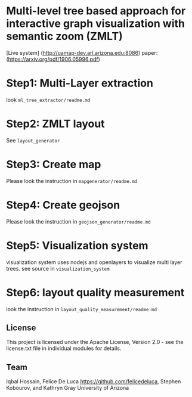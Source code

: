 # Multi-level tree based approach for interactive graph visualization with semantic zoom (ZMLT)

[Live system] (http://uamap-dev.arl.arizona.edu:8086) 
paper: (https://arxiv.org/pdf/1906.05996.pdf)

# Step1: Multi-Layer extraction 

look `ml_tree_extractor/readme.md`

# Step2: ZMLT layout 

See `layout_generator`

# Step3:  Create map
Please look the instruction in  `mapgenerator/readme.md`

# Step4:  Create geojson
Please look the instruction in  `geojson_generator/readme.md`

# Step5: Visualization system 
visualization system  uses nodejs and openlayers to visualize multi layer trees. see source in `visualization_system`

# Step6: layout quality measurement 
look the instruction in `layout_quality_measurement/readme.md`

## License
This project is licensed under the Apache License, Version 2.0 - see the license.txt file in individual modules for details.



## Team
Iqbal Hossain,
Felice De Luca https://github.com/felicedeluca, 
Stephen Kobourov, and
Kathryn Gray
University of Arizona
